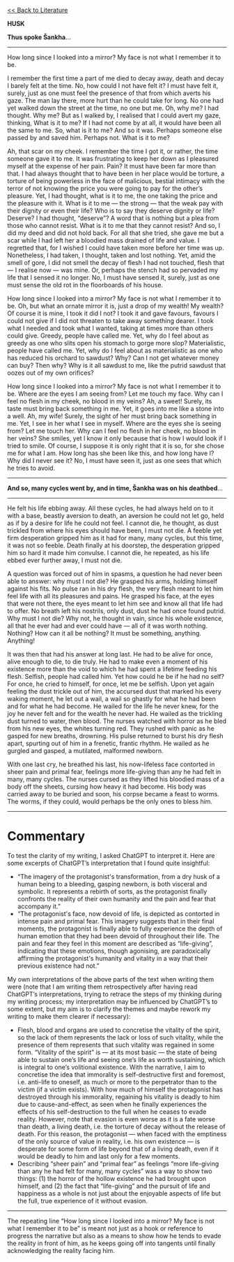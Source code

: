[<< Back to Literature](https://pranigopu.github.io/art/literature)

**HUSK**

**Thus spoke Šankha**...

---

How long since I looked into a mirror? My face is not what I remember it to be.

I remember the first time a part of me died to decay away, death and decay I barely felt at the time. No, how could I not have felt it? I must have felt it, surely, just as one must feel the presence of that from which averts his gaze. The man lay there, more hurt than he could take for long. No one had yet walked down the street at the time, no one but me. Oh, why me? I had thought. Why me? But as I walked by, I realised that I could avert my gaze, thinking, What is it to me? If I had not come by at all, it would have been all the same to me. So, what is it to me? And so it was. Perhaps someone else passed by and saved him. Perhaps not. What is it to me?

Ah, that scar on my cheek. I remember the time I got it, or rather, the time someone gave it to me. It was frustrating to keep her down as I pleasured myself at the expense of her pain. Pain? It must have been far more than that. I had always thought that to have been in her place would be torture, a torture of being powerless in the face of malicious, bestial intimacy with the terror of not knowing the price you were going to pay for the other’s pleasure. Yet, I had thought, what is it to me, the one taking the price and the pleasure with it. What is it to me — the strong — that the weak pay with their dignity or even their life? Who is to say they deserve dignity or life? Deserve? I had thought, “deserve”? A word that is nothing but a plea from those who cannot resist. What is it to me that they cannot resist? And so, I did my deed and did not hold back. For all that she tried, she gave me but a scar while I had left her a bloodied mass drained of life and value. I regretted that, for I wished I could have taken more before her time was up. Nonetheless, I had taken, I thought, taken and lost nothing. Yet, amid the smell of gore, I did not smell the decay of flesh I had not touched, flesh that — I realise now — was mine. Or, perhaps the stench had so pervaded my life that I sensed it no longer. No, I must have sensed it, surely, just as one must sense the old rot in the floorboards of his house.

How long since I looked into a mirror? My face is not what I remember it to be. Oh, but what an ornate mirror it is, just a drop of my wealth! My wealth? Of course it is mine, I took it did I not? I took it and gave favours, favours I could not give if I did not threaten to take away something dearer. I took what I needed and took what I wanted, taking at times more than others could give. Greedy, people have called me. Yet, why do I feel about as greedy as one who slits open his stomach to gorge more slop? Materialistic, people have called me. Yet, why do I feel about as materialistic as one who has reduced his orchard to sawdust? Why? Can I not get whatever money can buy? Then why? Why is it all sawdust to me, like the putrid sawdust that oozes out of my own orifices? 

How long since I looked into a mirror? My face is not what I remember it to be. Where are the eyes I am seeing from? Let me touch my face. Why can I feel no flesh in my cheek, no blood in my veins? Ah, a sweet! Surely, its taste must bring back something in me. Yet, it goes into me like a stone into a well. Ah, my wife! Surely, the sight of her must bring back something in me. Yet, I see in her what I see in myself. Where are the eyes she is seeing from? Let me touch her. Why can I feel no flesh in her cheek, no blood in her veins? She smiles, yet I know it only because that is how I would look if I tried to smile. Of course, I suppose it is only right that it is so, for she chose me for what I am. How long has she been like this, and how long have I? Why did I never see it? No, I must have seen it, just as one sees that which he tries to avoid.

---

**And so, many cycles went by, and in time, Šankha was on his deathbed**...

---

He felt his life ebbing away. All these cycles, he had always held on to it with a base, beastly aversion to death, an aversion he could not let go, held as if by a desire for life he could not feel. I cannot die, he thought, as dust trickled from where his eyes should have been, I must not die. A feeble yet firm desperation gripped him as it had for many, many cycles, but this time, it was not so feeble. Death finally at his doorstep, the desperation gripped him so hard it made him convulse. I cannot die, he repeated, as his life ebbed ever further away, I must not die.

A question was forced out of him in spasms, a question he had never been able to answer: why must I not die? He grasped his arms, holding himself against his fits. No pulse ran in his dry flesh, the very flesh meant to let him feel life with all its pleasures and pains. He grasped his face, at the eyes that were not there, the eyes meant to let him see and know all that life had to offer. No breath left his nostrils, only dust, dust he had once found putrid. Why must I not die? Why not, he thought in vain, since his whole existence, all that he ever had and ever could have — all of it was worth nothing. Nothing? How can it all be nothing? It must be something, anything. Anything!

It was then that had his answer at long last. He had to be alive for once, alive enough to die, to die truly. He had to make even a moment of his existence more than the void to which he had spent a lifetime feeding his flesh. Selfish, people had called him. Yet how could he be if he had no self? For once, he cried to himself, for once, let me be selfish. Upon yet again feeling the dust trickle out of him, the accursed dust that marked his every waking moment, he let out a wail, a wail so ghastly for what he had been and for what he had become. He wailed for the life he never knew, for the joy he never felt and for the wealth he never had. He wailed as the trickling dust turned to water, then blood. The nurses watched with horror as he bled from his new eyes, the whites turning red. They rushed with panic as he gasped for new breaths, drowning. His pulse returned to burst his dry flesh apart, spurting out of him in a frenetic, frantic rhythm. He wailed as he gurgled and gasped, a mutilated, malformed newborn.

With one last cry, he breathed his last, his now-lifeless face contorted in sheer pain and primal fear, feelings more life-giving than any he had felt in many, many cycles. The nurses cursed as they lifted his bloodied mass of a body off the sheets, cursing how heavy it had become. His body was carried away to be buried and soon, his corpse became a feast to worms. The worms, if they could, would perhaps be the only ones to bless him.

---

# Commentary
To test the clarity of my writing, I asked ChatGPT to interpret it. Here are some excerpts of ChatGPT’s interpretation that I found quite insightful:

- “The imagery of the protagonist's transformation, from a dry husk of a human being to a bleeding, gasping newborn, is both visceral and symbolic. It represents a rebirth of sorts, as the protagonist finally confronts the reality of their own humanity and the pain and fear that accompany it.”
- “The protagonist's face, now devoid of life, is depicted as contorted in intense pain and primal fear. This imagery suggests that in their final moments, the protagonist is finally able to fully experience the depth of human emotion that they had been devoid of throughout their life. The pain and fear they feel in this moment are described as “life-giving”, indicating that these emotions, though agonising, are paradoxically affirming the protagonist's humanity and vitality in a way that their previous existence had not.”

My own interpretations of the above parts of the text when writing them were (note that I am writing them retrospectively after having read ChatGPT’s interpretations, trying to retrace the steps of my thinking during my writing process; my interpretation may be influenced by ChatGPT’s to some extent, but my aim is to clarify the themes and maybe rework my writing to make them clearer if necessary):

- Flesh, blood and organs are used to concretise the vitality of the spirit, so the lack of them represents the lack or loss of such vitality, while the presence of them represents that such vitality was regained in some form. “Vitality of the spirit” is — at its most basic — the state of being able to sustain one’s life and seeing one’s life as worth sustaining, which is integral to one’s volitional existence. With the narrative, I aim to concretise the idea that immorality is self-destructive first and foremost, i.e. anti-life to oneself, as much or more to the perpetrator than to the victim (if a victim exists). With how much of himself the protagonist has destroyed through his immorality, regaining his vitality is deadly to him due to cause-and-effect, as seen when he finally experiences the effects of his self-destruction to the full when he ceases to evade reality. However, note that evasion is even worse as it is a fate worse than death, a living death, i.e. the torture of decay without the release of death. For this reason, the protagonist — when faced with the emptiness of the only source of value in reality, i.e. his own existence — is desperate for some form of life beyond that of a living death, even if it would be deadly to him and last only for a few moments.
- Describing “sheer pain” and “primal fear” as feelings  “more life-giving than any he had felt for many, many cycles” was a way to show two things: (1) the horror of the hollow existence he had brought upon himself, and (2) the fact that “life-giving” and the pursuit of life and happiness as a whole is not just about the enjoyable aspects of life but the full, true experience of it without evasion.

---

The repeating line “How long since I looked into a mirror? My face is not what I remember it to be” is meant not just as a hook or reference to progress the narrative but also as a means to show how he tends to evade the reality in front of him, as he keeps going off into tangents until finally acknowledging the reality facing him.